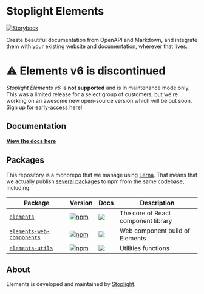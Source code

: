 # Stoplight Elements

[![Storybook](https://cdn.jsdelivr.net/gh/storybookjs/brand@master/badge/badge-storybook.svg)](https://master--6023bc0bfd68380023b58963.chromatic.com)

Create beautiful documentation from OpenAPI and Markdown, and integrate them with your existing website and documentation, wherever that lives.

# ⚠ Elements v6 is discontinued

*Stoplight Elements v6* is **not supported** and is in maintenance mode only. This was a limited release for a select group of customers, but we're working on an awesome new open-source version which will be out soon. Sign up for [early-access here](https://stoplight.io/open-source/elements/)!

## Documentation

**[View the docs here](https://meta.stoplight.io/docs/elements)**

## Packages

This repository is a monorepo that we manage using [Lerna](https://github.com/lerna/lerna). That means that we actually publish [several packages](/packages) to npm from the same codebase, including:

| Package                                                | Version                                                                                                                             | Docs                                                                                                                                                                                                                                                                          | Description                                                                        |
| ------------------------------------------------------ | ----------------------------------------------------------------------------------------------------------------------------------- | ----------------------------------------------------------------------------------------------------------------------------------------------------------------------------------------------------------------------------------------------------------------------------- | ---------------------------------------------------------------------------------- |
| [`elements`](/packages/elements)               | [![npm](https://img.shields.io/npm/v/@stoplight/elements.svg?style=flat-square)](https://www.npmjs.com/package/@stoplight/elements)               | [![](https://img.shields.io/badge/API%20Docs-site-green.svg?style=flat-square)](https://meta.stoplight.io/docs/elements)  | The core of React component library                                                           |
| [`elements-web-components`](/packages/elements-web-components)       | [![npm](https://img.shields.io/npm/v/@stoplight/elements-web-components.svg?style=flat-square)](https://www.npmjs.com/package/@stoplight/elements-web-components)       | [![](https://img.shields.io/badge/API%20Docs-site-green.svg?style=flat-square)](https://meta.stoplight.io/docs/elements)       | Web component build of Elements                                                      |
| [`elements-utils`](/packages/elements-utils)       | [![npm](https://img.shields.io/npm/v/@stoplight/elements-utils.svg?style=flat-square)](https://www.npmjs.com/package/@stoplight/elements-utils)       | [![](https://img.shields.io/badge/API%20Docs-site-green.svg?style=flat-square)](https://meta.stoplight.io/docs/elements)       | Utilities functions                                                     |

## About

Elements is developed and maintained by [Stoplight](https://stoplight.io).
